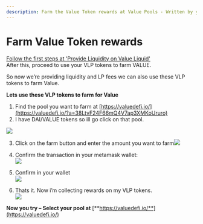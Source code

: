 ```yaml
---
description: Farm the Value Token rewards at Value Pools - Written by yfvfinance.rocks
---
```


# Farm Value Token rewards

[Follow the first steps at 'Provide Liquidity on Value Liquid'](provide-liquidity-on-value-liquid-and-farm-for-value-rewards.md)  
After this, proceed to use your VLP tokens to farm VALUE.

So now we’re providing liquidity and LP fees we can also use these VLP tokens to farm Value.

**Lets use these VLP tokens to farm for Value**

1. Find the pool you want to farm at [https://valuedefi.io/](https://valuedefi.io/?a=38LtvF24F66mQ4V7ap3XMKoUruro)
2. I have DAI/VALUE tokens so ill go click on that pool.

![](https://secureservercdn.net/160.153.138.71/1n7.9c2.myftpupload.com/wp-content/uploads/2020/10/image-34-1024x101.png)

3. Click on the farm button and enter the amount you want to farm![](https://secureservercdn.net/160.153.138.71/1n7.9c2.myftpupload.com/wp-content/uploads/2020/10/image-35.png)

3. Confirm the transaction in your metamask wallet:  
![](https://secureservercdn.net/160.153.138.71/1n7.9c2.myftpupload.com/wp-content/uploads/2020/10/image-36.png)

4. Confirm in your wallet  
![](https://secureservercdn.net/160.153.138.71/1n7.9c2.myftpupload.com/wp-content/uploads/2020/10/image-39.png)

5. Thats it. Now i’m collecting rewards on my VLP tokens.  
![](https://secureservercdn.net/160.153.138.71/1n7.9c2.myftpupload.com/wp-content/uploads/2020/10/image-40.png)

**Now you try – Select your pool at** [**https://valuedefi.io/**](https://valuedefi.io/)

